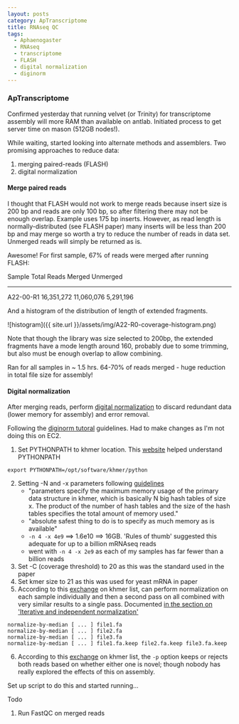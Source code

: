 ```yaml
---
layout: posts
category: ApTranscriptome
title: RNAseq QC
tags:
  - Aphaenogaster
  - RNAseq
  - transcriptome
  - FLASH
  - digital normalization
  - diginorm
---
```


### ApTranscriptome

Confirmed yesterday that running velvet (or Trinity) for transcriptome assembly will more RAM than available on antlab. Initiated process to get server time on mason (512GB nodes!). 

While waiting, started looking into alternate methods and assemblers. Two promising approaches to reduce data:

1) merging paired-reads (FLASH)
2) digital normalization

#### Merge paired reads

I thought that FLASH would not work to merge reads because insert size is 200 bp and reads are only 100 bp, so after filtering there may not be enough overlap. Example uses 175 bp inserts. However, as read length is normally-distributed (see FLASH paper) many inserts will be less than 200 bp and may merge so worth a try to reduce the number of reads in data set. Unmerged reads will simply be returned as is.

Awesome! For first sample, 67% of reads were merged after running FLASH:

Sample        Total Reads         Merged           Unmerged
----------  ---------------   ---------------   ---------------
A22-00-R1     16,351,272        11,060,076          5,291,196


And a histogram of the distribution of length of extended fragments.

![histogram]({{ site.url }}/assets/img/A22-R0-coverage-histogram.png)

Note that though the library was size selected to 200bp, the extended fragments have a mode length around 160, probably due to some trimming, but also must be enough overlap to allow combining.

Ran for all samples in ~ 1.5 hrs. 64-70% of reads merged - huge reduction in total file size for assembly!

#### Digital normalization

After merging reads, perform [digital normalization](http://ged.msu.edu/papers/2012-diginorm/) to discard redundant data (lower memory for assembly) and error removal.

Following the [diginorm tutoral](http://ged.msu.edu/angus/diginorm-2012/tutorial.html) guidelines. Had to make changes as I'm not doing this on EC2.

1) Set PYTHONPATH to khmer location. This [website](http://www.stereoplex.com/blog/understanding-imports-and-pythonpath) helped understand PYTHONPATH

~~~
export PYTHONPATH=/opt/software/khmer/python
~~~

2) Setting -N and -x parameters following [guidelines](https://khmer.readthedocs.org/en/latest/choosing-hash-sizes.html)
    - "parameters specify the maximum memory usage of the primary data structure in khmer, which is basically N big hash tables of size x. The product of the number of hash tables and the size of the hash tables specifies the total amount of memory used."
    - "absolute safest thing to do is to specify as much memory as is available"
    - `-n 4 -x 4e9` ==> 1.6e10 ==> 16GB. 'Rules of thumb' suggested this adequate for up to a billion mRNAseq reads
    - went with `-n 4 -x 2e9` as each of my samples has far fewer than a billion reads
3) Set -C (coverage threshold) to 20 as this was the standard used in the paper 
4) Set kmer size to 21 as this was used for yeast mRNA in paper
5) According to this [exchange](http://lists.idyll.org/pipermail/khmer/2013-June/000121.html) on khmer list, can perform normalization on each sample individually and then a second pass on all combined with very similar results to a single pass. Documented [in the section on 'Iterative and independent normalization'](https://khmer.readthedocs.org/en/latest/guide.html)
~~~
normalize-by-median [ ... ] file1.fa
normalize-by-median [ ... ] file2.fa
normalize-by-median [ ... ] file3.fa
normalize-by-median [ ... ] file1.fa.keep file2.fa.keep file3.fa.keep
~~~
6) According to this [exchange](http://lists.idyll.org/pipermail/khmer/2013-July/000123.html) on khmer list, the `-p` option keeps or rejects both reads based on whether either one is novel; though nobody has really explored the effects of this on assembly.

Set up script to do this and started running...

Todo 
1) Run FastQC on merged reads

